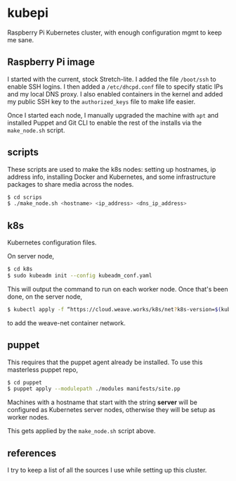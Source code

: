 # kubepi
Raspberry Pi Kubernetes cluster, with enough configuration mgmt to keep me
sane.

## Raspberry Pi image
I started with the current, stock Stretch-lite. I added the file `/boot/ssh`
to enable SSH logins. I then added a `/etc/dhcpd.conf` file to specify
static IPs and my local DNS proxy. I also enabled containers in the kernel
and added my public SSH key to the `authorized_keys` file to make life easier.

Once I started each node, I manually upgraded the machine with `apt` and 
installed Puppet and Git CLI to enable the rest of the installs via the 
`make_node.sh` script.

## scripts
These scripts are used to make the k8s nodes: setting up hostnames, ip
address info, installing Docker and Kubernetes, and some infrastructure
packages to share media across the nodes.

```bash
$ cd scrips
$ ./make_node.sh <hostname> <ip_address> <dns_ip_address>
```

## k8s
Kubernetes configuration files.

On server node,

```bash
$ cd k8s
$ sudo kubeadm init --config kubeadm_conf.yaml
```

This will output the command to run on each worker node. Once that's been
done, on the server node,

```bash
$ kubectl apply -f “https://cloud.weave.works/k8s/net?k8s-version=$(kubectl version | base64 | tr -d ‘\n’)
```

to add the weave-net container network.

## puppet
This requires that the puppet agent already be installed. To use this 
masterless puppet repo, 

```bash
$ cd puppet
$ puppet apply --modulepath ./modules manifests/site.pp
```

Machines with a hostname that start with the string **server** will be 
configured as Kubernetes server nodes, otherwise they will be setup as worker 
nodes.

This gets applied by the `make_node.sh` script above.

## references
I try to keep a list of all the sources I use while setting up this cluster.
